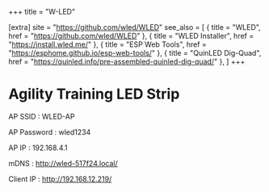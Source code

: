+++
title = "W-LED"

[extra]
site = "https://github.com/wled/WLED"
see_also = [
    { title = "WLED", href = "https://github.com/wled/WLED" },
    { title = "WLED Installer", href = "https://install.wled.me/" },
    { title = "ESP Web Tools", href = "https://esphome.github.io/esp-web-tools/" },
    { title = "QuinLED Dig-Quad", href = "https://quinled.info/pre-assembled-quinled-dig-quad/" },
]
+++

# Agility Training LED Strip

AP SSID
: WLED-AP

AP Password
: wled1234

AP IP
: 192.168.4.1

mDNS
: http://wled-517f24.local/

Client IP
: http://192.168.12.219/ 
